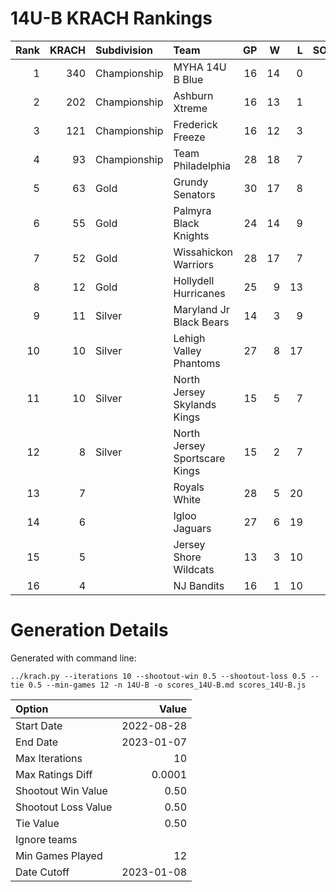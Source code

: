 # 14U-B KRACH Rankings
Rank|KRACH|Subdivision|Team|GP|W|L|SOW|SOL|T|SoS
---:|---:|:---|:---|---:|---:|---:|---:|---:|---:|---:
1|340|Championship|MYHA 14U B Blue|16|14|0|1|1|0|53
2|202|Championship|Ashburn Xtreme|16|13|1|2|0|0|43
3|121|Championship|Frederick Freeze|16|12|3|1|0|0|55
4|93|Championship|Team Philadelphia|28|18|7|2|1|0|83
5|63|Gold|Grundy Senators|30|17|8|0|5|0|75
6|55|Gold|Palmyra Black Knights|24|14|9|1|0|0|95
7|52|Gold|Wissahickon Warriors|28|17|7|1|3|0|43
8|12|Gold|Hollydell Hurricanes|25|9|13|1|2|0|43
9|11|Silver|Maryland Jr Black Bears|14|3|9|1|1|0|45
10|10|Silver|Lehigh Valley Phantoms|27|8|17|2|0|0|65
11|10|Silver|North Jersey Skylands Kings|15|5|7|2|0|1|42
12|8|Silver|North Jersey Sportscare Kings|15|2|7|4|2|0|33
13|7||Royals White|28|5|20|1|2|0|80
14|6||Igloo Jaguars|27|6|19|0|1|1|46
15|5||Jersey Shore Wildcats|13|3|10|0|0|0|28
16|4||NJ Bandits|16|1|10|2|3|0|32
# Generation Details

Generated with command line:
```
../krach.py --iterations 10 --shootout-win 0.5 --shootout-loss 0.5 --tie 0.5 --min-games 12 -n 14U-B -o scores_14U-B.md scores_14U-B.js
```

| Option | Value |
| :----- | ----: |
| Start Date | 2022-08-28 |
| End Date | 2023-01-07 |
| Max Iterations | 10 |
| Max Ratings Diff | 0.0001 |
| Shootout Win Value | 0.50 |
| Shootout Loss Value | 0.50 |
| Tie Value | 0.50 |
| Ignore teams |  |
| Min Games Played | 12 |
| Date Cutoff | 2023-01-08 |

